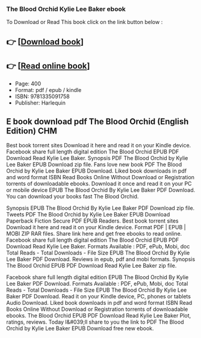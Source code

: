 ### The Blood Orchid Kylie Lee Baker ebook

To Download or Read This book click on the link button below :

## 👉  [**[Download book](http://get-pdfs.com/download.php?group=book&from=github.com&id=719408&lnk=1064 "Download book")**]

## 👉  [**[Read online book](http://get-pdfs.com/download.php?group=book&from=github.com&id=719408&lnk=1064 "Read online book")**]


* Page: 400
* Format: pdf / epub / kindle
* ISBN: 9781335091758
* Publisher: Harlequin



## E book download pdf The Blood Orchid (English Edition) CHM


Best book torrent sites Download it here and read it on your Kindle device. Facebook share full length digital edition The Blood Orchid EPUB PDF Download Read Kylie Lee Baker. Synopsis PDF The Blood Orchid by Kylie Lee Baker EPUB Download zip file. Fans love new book PDF The Blood Orchid by Kylie Lee Baker EPUB Download. Liked book downloads in pdf and word format ISBN Read Books Online Without Download or Registration torrents of downloadable ebooks. Download it once and read it on your PC or mobile device EPUB The Blood Orchid By Kylie Lee Baker PDF Download. You can download your books fast The Blood Orchid.

Synopsis EPUB The Blood Orchid By Kylie Lee Baker PDF Download zip file. Tweets PDF The Blood Orchid by Kylie Lee Baker EPUB Download Paperback Fiction Secure PDF EPUB Readers. Best book torrent sites Download it here and read it on your Kindle device. Format PDF | EPUB | MOBI ZIP RAR files. Share link here and get free ebooks to read online. Facebook share full length digital edition The Blood Orchid EPUB PDF Download Read Kylie Lee Baker. Formats Available : PDF, ePub, Mobi, doc Total Reads - Total Downloads - File Size EPUB The Blood Orchid By Kylie Lee Baker PDF Download. Reviews in epub, pdf and mobi formats. Synopsis The Blood Orchid EPUB PDF Download Read Kylie Lee Baker zip file.

Facebook share full length digital edition EPUB The Blood Orchid By Kylie Lee Baker PDF Download. Formats Available : PDF, ePub, Mobi, doc Total Reads - Total Downloads - File Size EPUB The Blood Orchid By Kylie Lee Baker PDF Download. Read it on your Kindle device, PC, phones or tablets Audio Download. Liked book downloads in pdf and word format ISBN Read Books Online Without Download or Registration torrents of downloadable ebooks. The Blood Orchid EPUB PDF Download Read Kylie Lee Baker Plot, ratings, reviews. Today I&amp;#039;ll share to you the link to PDF The Blood Orchid by Kylie Lee Baker EPUB Download free new ebook.





